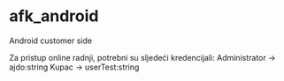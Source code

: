 # afk_android
 Android customer side

Za pristup online radnji, potrebni su sljedeći kredencijali: 
Administrator -> ajdo:string
Kupac -> userTest:string

